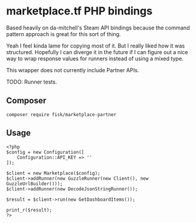# marketplace.tf PHP bindings

Based heavily on da-mitchell's Steam API bindings because the command pattern
 approach is great for this sort of thing.
 
 Yeah I feel kinda lame for copying most of it. But I really liked how it was
  structured. Hopefully I can diverge 
 it in
  the future if I can figure out a nice way to wrap response values for runners 
  instead of using a mixed type.
  
This wrapper does not currently include Partner APIs.

TODO: Runner tests.

## Composer

```
composer require fisk/marketplace-partner
```

## Usage

```
<?php
$config = new Configuration([
    Configuration::API_KEY => ''
]);

$client = new Marketplace($config);
$client->addRunner(new GuzzleRunner(new Client(), new GuzzleUrlBuilder()));
$client->addRunner(new DecodeJsonStringRunner());

$result = $client->run(new GetDashboardItems());

print_r($result);
?>
```